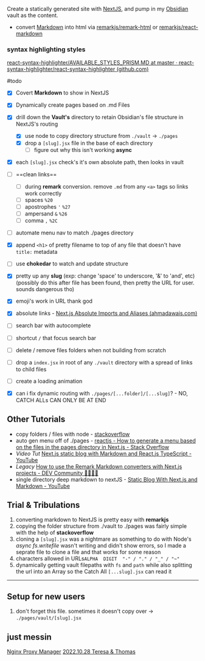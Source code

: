 Create a statically generated site with [NextJS](📁developer/Home%20Lab%20🏠/NextJS.md), and pump in my [Obsidian](📁developer/Home%20Lab%20🏠/Obsidian.md) vault as the content. 
- convert [Markdown](📁developer/Markdown.md) into html via [remarkjs/remark-html](https://github.com/remarkjs/remark-html) or [remarkjs/react-markdown](https://github.com/remarkjs/react-markdown)

### syntax highlighting styles
[react-syntax-highlighter/AVAILABLE_STYLES_PRISM.MD at master · react-syntax-highlighter/react-syntax-highlighter (github.com)](https://github.com/react-syntax-highlighter/react-syntax-highlighter/blob/master/AVAILABLE_STYLES_PRISM.MD)

#todo 
- [x] Covert **Markdown** to show in NextJS
- [x] Dynamically create pages based on .md Files
- [x] drill down the **Vault's** directory to retain Obsidian's file structure in NextJS's routing
	- [x] use node to copy directory structure from `./vault` -> `./pages`
	- [x] drop a `[slug].jsx` file in the base of each directory
		- [ ] figure out why this isn't working **async**
- [x] each `[slug].jsx` check's it's own absolute path, then looks in vault 
- [ ] ==clean links==
	- [ ] during **remark** conversion. remove `.md` from any `<a>` tags so links work correctly 
	- [ ] spaces `%20`
	- [ ] apostrophes `'` `%27`
	- [ ] ampersand `&` `%26`
	- [ ] comma `,` `%2C`
- [ ] automate menu nav to match ./pages directory 
- [x] append `<h1>` of pretty filename to top of any file that doesn't have `title:` metadata 
- [ ] use **chokedar** to watch and update structure 
- [x] pretty up any **slug** (exp: change 'space' to underscore, '&' to 'and', etc) (possibly do this after file has been found, then pretty the URL for user. sounds dangerous tho)
- [x] emoji's work in URL thank god
- [x] absolute links - [Next.js Absolute Imports and Aliases (ahmadawais.com)](https://ahmadawais.com/next-js-absolute-imports-aliases/#:~:text=Next.js%20Absolute%20Imports%20%23%20Basically%20you%20only%20need,via%20jsconfig.json%20%28JS%20projects%29%20or%20tsconfig.json%20%28TS%20projects%29.)
- [ ] search bar with autocomplete 
- [ ] shortcut `/` that focus search bar
- [ ] delete / remove files folders when not building from scratch
- [ ] drop a `index.jsx` in root of any `./vault` directory with a spread of links to child files
- [ ] create a loading animation
- [x] can i fix dynamic routing with `./pages/[...folder]/[...slug]`? - NO, CATCH ALLs CAN ONLY BE AT END


## Other Tutorials 
- copy folders / files with node - [stackoverflow](https://stackoverflow.com/a/64255382/15579591)
- auto gen menu off of ./pages - [reactjs - How to generate a menu based on the files in the pages directory in Next.js - Stack Overflow](https://stackoverflow.com/questions/63692392/how-to-generate-a-menu-based-on-the-files-in-the-pages-directory-in-next-js)
- *Video Tut* [Next.js static blog with Markdown and React.js TypeScript - YouTube](https://www.youtube.com/watch?v=vdW1VStKUUU)
- *Legacy* [How to use the Remark Markdown converters with Next.js projects - DEV Community 👩‍💻👨‍💻](https://dev.to/jameswallis/how-to-use-the-remark-markdown-converters-with-next-js-projects-a8a)
- single directory deep markdown to nextJS - [Static Blog With Next.js and Markdown - YouTube](https://www.youtube.com/watch?v=MrjeefD8sac&t=2055s) 

## Trial & Tribulations
1. converting markdown to NextJS is pretty easy with **remarkjs**
2. copying the folder structure from ./vault to ./pages was fairly simple with the help of **stackoverflow**
3. cloning a `[slug].jsx` was a nightmare as something to do with Node's *async fs.writefile* wasn't writing and didn't show errors, so I made a seprate file to clone a file and that works for some reason  
4. characters allowed in URLs`ALPHA  DIGIT  "-" / "." / "_" / "~"` 
5. dynamically getting vault filepaths with `fs` and `path` while also  splitting the url into an Array  so the Catch All `[...slug].jsx` can read it

---

## Setup for new users
1. don't forget this file. sometimes it doesn't copy over -> `./pages/vault/[slug].jsx`

## just messin
[Nginx Proxy Manager](📁developer/Home%20Lab%20🏠/Nginx%20Proxy%20Manager.md)
[2022.10.28 Teresa & Thomas](📁music/DJ_William🎛/2022.10.28%20Teresa%20&%20Thomas.md)